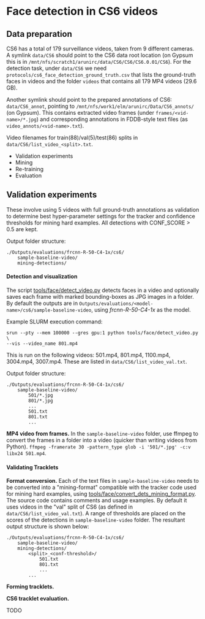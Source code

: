 # Face detection in CS6 videos

## Data preparation
CS6 has a total of 179 surveillance videos, taken from 9 different cameras. 
A symlink `data/CS6` should point to the CS6 data root location
(on Gypsum this is in `/mnt/nfs/scratch1/arunirc/data/CS6/CS6/CS6.0.01/CS6`). For the detection task, under `data/CS6` we need `protocols/cs6_face_detection_ground_truth.csv` that lists the ground-truth faces in videos and the folder `videos` that contains all 179 MP4 videos (29.6 GB).

Another symlink should point to the prepared annotations of CS6: `data/CS6_annot`, pointing to `/mnt/nfs/work1/elm/arunirc/Data/CS6_annots/` (on Gypsum). This contains extracted video frames (under `frames/<vid-name>/*.jpg`) and corresponding annotations in FDDB-style text files (as `video_annots/<vid-name>.txt`).

Video filenames for train(88)/val(5)/test(86) splits in `data/CS6/list_video_<split>.txt`.


* Validation experiments
* Mining
* Re-training
* Evaluation


## Validation experiments

These involve using 5 videos with full ground-truth annotations as validation to determine best hyper-parameter settings for the tracker and confidence thresholds for mining hard examples. All detections with CONF_SCORE > 0.5 are kept.

Output folder structure:
```
./Outputs/evaluations/frcnn-R-50-C4-1x/cs6/
    sample-baseline-video/
    mining-detections/
```


#### Detection and visualization

The script [tools/face/detect_video.py](tools/face/detect_video.py) detects faces in a video and optionally saves each frame with marked bounding-boxes as JPG images in a folder. By default the outputs are in `Outputs/evaluations/<model-name>/cs6/sample-baseline-video`, using *frcnn-R-50-C4-1x* as the model.

Example SLURM execution command: 
```
srun --pty --mem 100000 --gres gpu:1 python tools/face/detect_video.py \
--vis --video_name 801.mp4
```

This is run on the following videos: 501.mp4, 801.mp4, 1100.mp4, 3004.mp4, 3007.mp4. These are listed in `data/CS6/list_video_val.txt`.

Output folder structure:
```
./Outputs/evaluations/frcnn-R-50-C4-1x/cs6/
    sample-baseline-video/
        501/*.jpg
        801/*.jpg
        ...
        501.txt
        801.txt
        ...
```

**MP4 video from frames.** In the `sample-baseline-video` folder, use ffmpeg to convert the frames in a folder into a video (quicker than writing videos from Python). `ffmpeg -framerate 30 -pattern_type glob -i '501/*.jpg' -c:v libx24 501.mp4`.


#### Validating Tracklets

**Format conversion.** Each of the text files in `sample-baseline-video` needs to be converted into a "mining-format" compatible with the tracker code used for mining hard examples, using [tools/face/convert_dets_mining_format.py](tools/face/convert_dets_mining_format.py). The source code contains comments and usage examples. By default it uses videos in the "val" split of CS6 (as defined in `data/CS6/list_video_val.txt`). A range of thresholds are placed on the scores of the detections in `sample-baseline-video` folder. The resultant output structure is shown below:

```
./Outputs/evaluations/frcnn-R-50-C4-1x/cs6/
    sample-baseline-video/
    mining-detections/
        <split>_<conf-threshold>/
            501.txt
            801.txt
            ...
        ...
```

**Forming tracklets.**


**CS6 tracklet evaluation.** 

TODO 